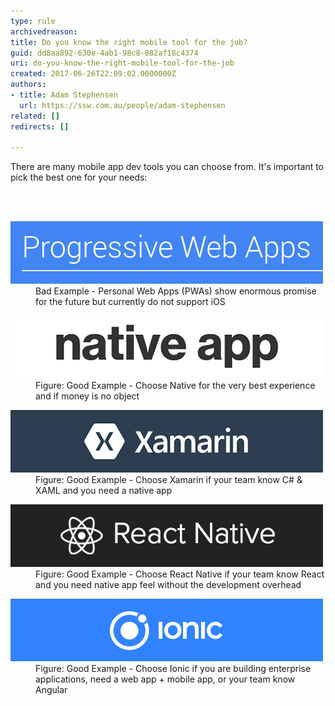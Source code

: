 ```yaml
---
type: rule
archivedreason: 
title: Do you know the right mobile tool for the job?
guid: dd8aa892-630e-4ab1-98c8-882af18c4374
uri: do-you-know-the-right-mobile-tool-for-the-job
created: 2017-06-26T22:09:02.0000000Z
authors:
- title: Adam Stephensen
  url: https://ssw.com.au/people/adam-stephensen
related: []
redirects: []

---
```



<p>There are many mobile app dev tools you can choose from. It's important to pick the best one for your needs:<br></p>
<br><excerpt class='endintro'></excerpt><br>
<dl class="badImage"><dt>
      <img src="pwa.png" alt="pwa.png" />
   </dt><dd>Bad Example - Personal Web Apps (PWAs) show enormous promise for the future but currently do not support iOS</dd></dl><dl class="goodImage"><dt><img src="native.png" alt="native.png" /> </dt><dd>​Figure: Good Example - Choose Native for the very best experience and if money is no object</dd></dl><dl class="goodImage"><dt>
      <img src="xamarin.png" alt="xamarin.png" />
   </dt><dd>Figure: Good Example - Choose Xamarin if your team know C# & XAML and you need a native app</dd></dl><dl class="goodImage"><dt>
      <img src="reactnative.png" alt="reactnative.png" />
   </dt><dd>Figure: Good Example - Choose React Native if your team know React and you need native app feel without the ​development overhead</dd></dl><dl class="goodImage"><dt>
      <img src="ionic.png" alt="ionic.png" />
   </dt><dd>Figure: Good Example - Choose Ionic if you are building enterprise applications, need a web app + mobile app, or your team know Angular</dd></dl>


